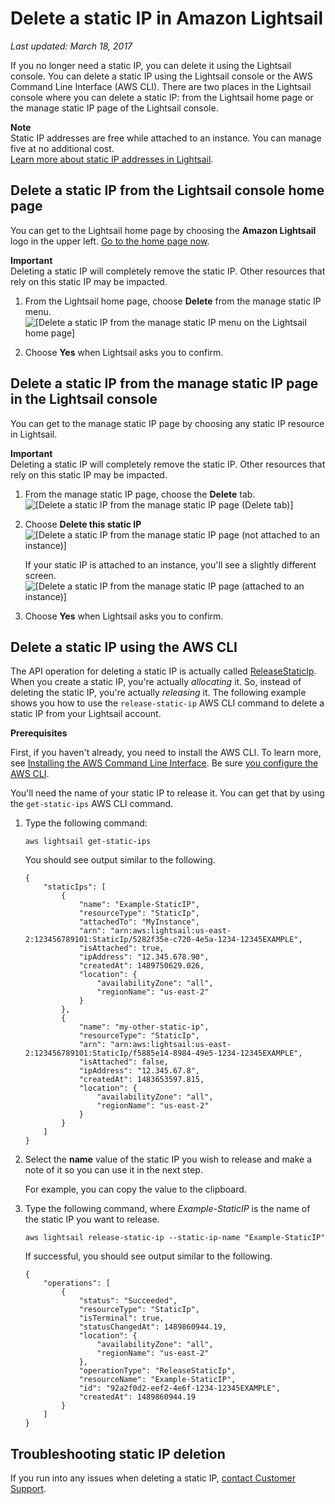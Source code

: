 # Delete a static IP in Amazon Lightsail<a name="how-to-delete-static-ip"></a>

 *Last updated: March 18, 2017* 

If you no longer need a static IP, you can delete it using the Lightsail console\. You can delete a static IP using the Lightsail console or the AWS Command Line Interface \(AWS CLI\)\. There are two places in the Lightsail console where you can delete a static IP: from the Lightsail home page or the manage static IP page of the Lightsail console\.

**Note**  
Static IP addresses are free while attached to an instance\. You can manage five at no additional cost\.  
[Learn more about static IP addresses in Lightsail](understanding-static-ip-addresses-in-amazon-lightsail.md)\.

## Delete a static IP from the Lightsail console home page<a name="delete-static-ip-from-home-page-of-console"></a>

You can get to the Lightsail home page by choosing the **Amazon Lightsail** logo in the upper left\. [Go to the home page now](https://lightsail.aws.amazon.com/ls/webapp/home)\.

**Important**  
Deleting a static IP will completely remove the static IP\. Other resources that rely on this static IP may be impacted\.

1. From the Lightsail home page, choose **Delete** from the manage static IP menu\.  
![\[Delete a static IP from the manage static IP menu on the Lightsail home page\]](https://d9yljz1nd5001.cloudfront.net/en_us/839d5f6fb9fda85efe16b0c03ccc5f0f/images/amazon-lightsail-delete-static-ip-from-manage-static-ip-menu.png)

1. Choose **Yes** when Lightsail asks you to confirm\.

## Delete a static IP from the manage static IP page in the Lightsail console<a name="delete-static-ip-from-manage-static-ip-page-of-console"></a>

You can get to the manage static IP page by choosing any static IP resource in Lightsail\.

**Important**  
Deleting a static IP will completely remove the static IP\. Other resources that rely on this static IP may be impacted\.

1. From the manage static IP page, choose the **Delete** tab\.  
![\[Delete a static IP from the manage static IP page (Delete tab)\]](https://d9yljz1nd5001.cloudfront.net/en_us/839d5f6fb9fda85efe16b0c03ccc5f0f/images/amazon-lightsail-manage-static-ip.png)

1. Choose **Delete this static IP**  
![\[Delete a static IP from the manage static IP page (not attached to an instance)\]](https://d9yljz1nd5001.cloudfront.net/en_us/839d5f6fb9fda85efe16b0c03ccc5f0f/images/amazon-lightsail-delete-static-ip-from-manage-static-ip-page-not-attached.png)

   If your static IP is attached to an instance, you'll see a slightly different screen\.  
![\[Delete a static IP from the manage static IP page (attached to an instance)\]](https://d9yljz1nd5001.cloudfront.net/en_us/839d5f6fb9fda85efe16b0c03ccc5f0f/images/amazon-lightsail-delete-static-ip-from-manage-static-ip-page-attached.png)

1. Choose **Yes** when Lightsail asks you to confirm\.

## Delete a static IP using the AWS CLI<a name="delete-static-ip-using-aws-cli"></a>

The API operation for deleting a static IP is actually called [ReleaseStaticIp](http://docs.aws.amazon.com/lightsail/2016-11-28/api-reference/API_ReleaseStaticIp.html)\. When you create a static IP, you're actually *allocating* it\. So, instead of deleting the static IP, you're actually *releasing* it\. The following example shows you how to use the `release-static-ip` AWS CLI command to delete a static IP from your Lightsail account\.

 **Prerequisites** 

First, if you haven't already, you need to install the AWS CLI\. To learn more, see [Installing the AWS Command Line Interface](http://docs.aws.amazon.com/cli/latest/userguide/installing.html)\. Be sure [you configure the AWS CLI](lightsail-how-to-set-up-access-keys-to-use-sdk-api-cli.md)\.

You'll need the name of your static IP to release it\. You can get that by using the `get-static-ips` AWS CLI command\.

1. Type the following command:

   ```
   aws lightsail get-static-ips
   ```

   You should see output similar to the following\.

   ```
   {
       "staticIps": [
           {
               "name": "Example-StaticIP",
               "resourceType": "StaticIp",
               "attachedTo": "MyInstance",
               "arn": "arn:aws:lightsail:us-east-2:123456789101:StaticIp/5282f35e-c720-4e5a-1234-12345EXAMPLE",
               "isAttached": true,
               "ipAddress": "12.345.678.90",
               "createdAt": 1489750629.026,
               "location": {
                   "availabilityZone": "all",
                   "regionName": "us-east-2"
               }
           },
           {
               "name": "my-other-static-ip",
               "resourceType": "StaticIp",
               "arn": "arn:aws:lightsail:us-east-2:123456789101:StaticIp/f5885e14-8984-49e5-1234-12345EXAMPLE",
               "isAttached": false,
               "ipAddress": "12.345.67.8",
               "createdAt": 1483653597.815,
               "location": {
                   "availabilityZone": "all",
                   "regionName": "us-east-2"
               }
           }
       ]
   }
   ```

1. Select the **name** value of the static IP you wish to release and make a note of it so you can use it in the next step\.

   For example, you can copy the value to the clipboard\.

1. Type the following command, where *Example\-StaticIP* is the name of the static IP you want to release\.

   ```
   aws lightsail release-static-ip --static-ip-name "Example-StaticIP"
   ```

   If successful, you should see output similar to the following\.

   ```
   {
       "operations": [
           {
               "status": "Succeeded",
               "resourceType": "StaticIp",
               "isTerminal": true,
               "statusChangedAt": 1489860944.19,
               "location": {
                   "availabilityZone": "all",
                   "regionName": "us-east-2"
               },
               "operationType": "ReleaseStaticIp",
               "resourceName": "Example-StaticIP",
               "id": "92a2f0d2-eef2-4e6f-1234-12345EXAMPLE",
               "createdAt": 1489860944.19
           }
       ]
   }
   ```

## Troubleshooting static IP deletion<a name="troubleshooting-static-ip-deletion"></a>

If you run into any issues when deleting a static IP, [contact Customer Support](https://console.aws.amazon.com/support/home#/)\.
